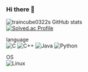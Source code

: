 ### Hi there 👋

![traincube0322s GitHub stats](https://github-readme-stats.vercel.app/api?username=traincube0322&show_icons=true&theme=dark)
<br>
[![Solved.ac Profile](http://mazassumnida.wtf/api/generate_badge?boj=tjdbsry1010)](https://solved.ac/tjdbsry1010)

language
<br>
![C](https://img.shields.io/badge/c-%2300599C.svg?style=for-the-badge&logo=c&logoColor=white) ![C++](https://img.shields.io/badge/c++-%2300599C.svg?style=for-the-badge&logo=c%2B%2B&logoColor=white) ![Java](https://img.shields.io/badge/java-%23ED8B00.svg?style=for-the-badge&logo=openjdk&logoColor=white) ![Python](https://img.shields.io/badge/python-3670A0?style=for-the-badge&logo=python&logoColor=ffdd54)

OS
<br>
![Linux](https://img.shields.io/badge/Linux-FCC624?style=for-the-badge&logo=linux&logoColor=black)
<!--
**traincube0322/traincube0322** is a ✨ _special_ ✨ repository because its `README.md` (this file) appears on your GitHub profile.

Here are some ideas to get you started:

- 🔭 I’m currently working on ...
- 🌱 I’m currently learning ...
- 👯 I’m looking to collaborate on ...
- 🤔 I’m looking for help with ...
- 💬 Ask me about ...
- 📫 How to reach me: ...
- 😄 Pronouns: ...
- ⚡ Fun fact: ...
-->
